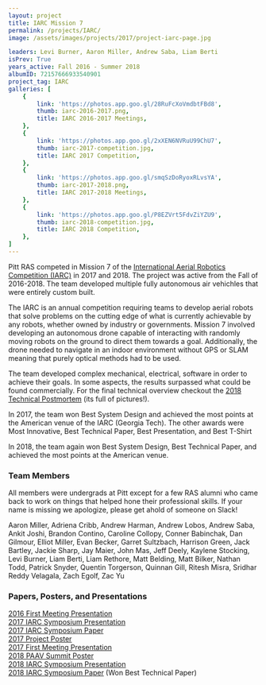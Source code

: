 ```yaml
---
layout: project
title: IARC Mission 7
permalink: /projects/IARC/
image: /assets/images/projects/2017/project-iarc-page.jpg

leaders: Levi Burner, Aaron Miller, Andrew Saba, Liam Berti
isPrev: True
years_active: Fall 2016 - Summer 2018
albumID: 72157666933540901
project_tag: IARC
galleries: [
    {
        link: 'https://photos.app.goo.gl/28RuFcXoVmdbtFBd8',
        thumb: iarc-2016-2017.png,
        title: IARC 2016-2017 Meetings,
    },
    {
        link: 'https://photos.app.goo.gl/2xXEN6NVRuU99ChU7',
        thumb: iarc-2017-competition.jpg,
        title: IARC 2017 Competition,
    },
    {
        link: 'https://photos.app.goo.gl/smqSzDoRyoxRLvsYA',
        thumb: iarc-2017-2018.png,
        title: IARC 2017-2018 Meetings,
    },
    {
        link: 'https://photos.app.goo.gl/P8EZVrt5FdvZiYZU9',
        thumb: iarc-2018-competition.jpg,
        title: IARC 2018 Competition,
    },
]
---
```

Pitt RAS competed in Mission 7 of the [International Aerial Robotics Competition (IARC)](http://aerialroboticscompetition.org) in 2017 and 2018. The project was active from the Fall of 2016-2018. The team developed multiple fully autonomous air vehichles that were entirely custom built.

The IARC is an annual competition requiring teams to develop aerial robots that solve problems on the cutting edge of what is currently achievable by any robots, whether owned by industry or governments. Mission 7 involved developing an autonomous drone capable of interacting with randomly moving robots on the ground to direct them towards a goal. Additionally, the drone needed to navigate in an indoor environment without GPS or SLAM meaning that purely optical methods had to be used.

The team developed complex mechanical, electrical, software in order to achieve their goals. In some aspects, the results surpassed what could be found commercially. For the final technical overview checkout the [2018 Technical Postmortem](/projects/iarc/2018/08/10/update-iarc-technical-postmortem.html) (its full of pictures!).

In 2017, the team won Best System Design and achieved the most points at the American venue of the IARC (Georgia Tech). The other awards were Most Innovative, Best Technical Paper, Best Presentation, and Best T-Shirt

In 2018, the team again won Best System Design, Best Technical Paper, and achieved the most points at the American venue.

### Team Members
All members were undergrads at Pitt except for a few RAS alumni who came back to work on things that helped hone their professional skills. If your name is missing we apologize, please get ahold of someone on Slack!

Aaron Miller,
Adriena Cribb,
Andrew Harman,
Andrew Lobos,
Andrew Saba,
Ankit Joshi,
Brandon Contino,
Caroline Collopy,
Conner Babinchak,
Dan Gilmour,
Elliot Miller,
Evan Becker,
Garret Sultzbach,
Harrison Green,
Jack Bartley,
Jackie Sharp,
Jay Maier,
John Mas,
Jeff Deely,
Kaylene Stocking,
Levi Burner,
Liam Berti,
Liam Rethore,
Matt Belding,
Matt Bilker,
Nathan Todd,
Patrick Snyder,
Quentin Torgerson,
Quinnan Gill,
Ritesh Misra,
Sridhar Reddy Velagala,
Zach Egolf,
Zac Yu

### Papers, Posters, and Presentations
[2016 First Meeting Presentation](/assets/misc/IARC-2016-1st-Meeting-Presentation.pdf)<br/>
[2017 IARC Symposium Presentation](/assets/misc/IARC-Symposium-Presentation-2017.pdf)<br/>
[2017 IARC Symposium Paper](/assets/misc/iarc7.pdf)<br/>
[2017 Project Poster](/assets/misc/IARC-2017-Poster.pptx.pdf)<br/>
[2017 First Meeting Presentation](/assets/misc/IARC-2017-Intro-Meeting-Presentation.pdf)<br/>
[2018 PAAV Summit Poster](/assets/misc/iarc-PAAVSummit-2018-Poster.pdf)<br/>
[2018 IARC Symposium Presentation](/assets/misc/IARC-Symposium-Presentation-2018.pdf)<br/>
[2018 IARC Symposium Paper](/assets/misc/iarc-technical-paper-2018.pdf) (Won Best Technical Paper)
